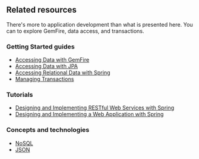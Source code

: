 ## Related resources

There's more to application development than what is presented here. You can to explore GemFire, data access, and transactions.

### Getting Started guides

* [Accessing Data with GemFire][gs-accessing-data-gemfire]
* [Accessing Data with JPA][gs-accessing-data-jpa]
* [Accessing Relational Data with Spring][gs-relational-data-access]
* [Managing Transactions][gs-managing-transactions]

[gs-accessing-data-gemfire]: /guides/gs/accessing-data-gemfire/
[gs-accessing-data-jpa]: /guides/gs/accessing-data-jpa/
[gs-relational-data-access]: /guides/gs/relational-data-access/
[gs-managing-transactions]: /guides/gs/managing-transactions/

### Tutorials

* [Designing and Implementing RESTful Web Services with Spring][tut-rest]
* [Designing and Implementing a Web Application with Spring][tut-web]

[tut-rest]: /guides/tutorials/rest
[tut-web]: /guides/tutorials/web

### Concepts and technologies

* [NoSQL][u-nosql]
* [JSON][u-json]

[u-nosql]: /understanding/NoSQL
[u-json]: /understanding/JSON
